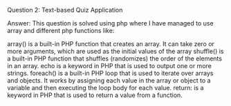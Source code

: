 Question 2: Text-based Quiz Application

Answer: This question is solved using php where I have managed to use array and different php functions like:

array() is a built-in PHP function that creates an array. It can take zero or more arguments, which are used as the initial values of the array
shuffle() is a built-in PHP function that shuffles (randomizes) the order of the elements in an array.
echo is a keyword in PHP that is used to output one or more strings.
foreach() is a built-in PHP loop that is used to iterate over arrays and objects. It works by assigning each value in the array or object to a variable and then executing the loop body for each value.
return: is a keyword in PHP that is used to return a value from a function.